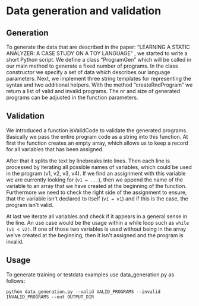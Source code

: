 # Data generation and validation

## Generation
To generate the data that are described in the paper: “LEARNING A STATIC ANALYZER: A CASE STUDY ON A TOY LANGUAGE” , we started to write a short Python script. We define a class “ProgramGen” which will be called in our main method to generate a fixed number of programs. In the class constructor we specify a set of data which describes our language parameters. Next, we implement three string templates for representing the syntax and two additional helpers. With the method “createRndProgram” we return a list of valid and invalid programs. The nr and size of generated programs can be adjusted in the function parameters.
## Validation
We introduced a function isValidCode to validate the generated programs. Basically we pass the entire program code as a string into this function. At first the function creates an empty array, which allows us to keep a record for all variables that has been assigned. 

After that it splits the text by linebreaks into lines. Then each line is processed by iterating all possible names of variables, which could be used in the program (v1, v2, v3, v4). If we find an assignment with this variable we are currently looking for (`v1 = ...`), then we append the name of the variable to an array that we have created at the beginning of the function. Furthermore we need to check the right side of the assignment to ensure, that the variable isn't declared to itself (`v1 = v1`) and if this is the case, the program isn't valid.

At last we iterate all variables and check if it appears in a general sense in the line. An use case would be the usage within a while loop such as `while (v1 < v2)`. If one of those two variables is used without being in the array we've created at the beginning, then it isn't assigned and the program is invalid.

## Usage
To generate training or testdata examples use data_generation.py as follows:


`python data_generation.py --valid VALID_PROGRAMS --invalid INVALID_PROGRAMS --out OUTPUT_DIR`
